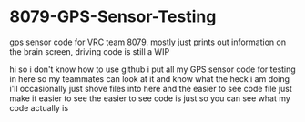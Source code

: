 # 8079-GPS-Sensor-Testing
gps sensor code for VRC team 8079. mostly just prints out information on the brain screen, driving code is still a WIP

hi so i don't know how to use github 
i put all my GPS sensor code for testing in here so my teammates can look at it and know what the heck i am doing
i'll occasionally just shove files into here and the easier to see code file just make it easier to see 
the easier to see code is just so you can see what my code actually is 
